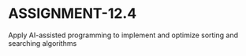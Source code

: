 # ASSIGNMENT-12.4
Apply AI-assisted programming to implement and optimize sorting and searching algorithms

